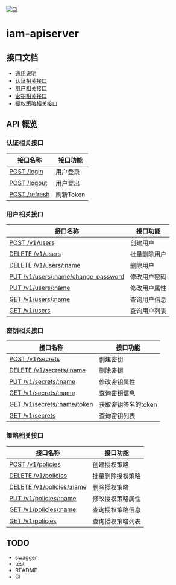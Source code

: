 [![CI](https://github.com/che-kwas/iam-apiserver/actions/workflows/ci.yaml/badge.svg?branch=main)](https://github.com/che-kwas/iam-apiserver/actions/workflows/ci.yaml)

# iam-apiserver

## 接口文档

- [通用说明](./docs/generic.md)
- [认证相关接口](./docs/authentication.md)
- [用户相关接口](./docs/user.md)
- [密钥相关接口](./docs/secret.md)
- [授权策略相关接口](./docs/policy.md)

## API 概览

### 认证相关接口

| 接口名称                                              | 接口功能  |
| ----------------------------------------------------- | --------- |
| [POST /login](./docs/authentication.md#1-用户登录)    | 用户登录  |
| [POST /logout](./docs/authentication.md#2-用户登出)   | 用户登出  |
| [POST /refresh](./docs/authentication.md#2-刷新Token) | 刷新Token |

### 用户相关接口

| 接口名称                                                             | 接口功能     |
| -------------------------------------------------------------------- | ------------ |
| [POST /v1/users](./docs/user.md#1-创建用户)                          | 创建用户     |
| [DELETE /v1/users](./docs/user.md#2-批量删除用户)                    | 批量删除用户 |
| [DELETE /v1/users/:name](./docs/user.md#3-删除用户)                  | 删除用户     |
| [PUT /v1/users/:name/change_password](./docs/user.md#4-修改用户密码) | 修改用户密码 |
| [PUT /v1/users/:name](./docs/user.md#5-修改用户属性)                 | 修改用户属性 |
| [GET /v1/users/:name](./docs/user.md#6-查询用户信息)                 | 查询用户信息 |
| [GET /v1/users](./docs/user.md#7-查询用户列表)                       | 查询用户列表 |

### 密钥相关接口

| 接口名称                                                              | 接口功能            |
| --------------------------------------------------------------------- | ------------------- |
| [POST /v1/secrets](./docs/secret.md#1-创建密钥)                       | 创建密钥            |
| [DELETE /v1/secrets/:name](./docs/secret.md#2-删除密钥)               | 删除密钥            |
| [PUT /v1/secrets/:name](./docs/secret.md#3-修改密钥属性)              | 修改密钥属性        |
| [GET /v1/secrets/:name](./docs/secret.md#4-查询密钥信息)              | 查询密钥信息        |
| [GET /v1/secrets/:name/token](./docs/secret.md#5-获取密钥签名的token) | 获取密钥签名的token |
| [GET /v1/secrets](./docs/secret.md#6-查询密钥列表)                    | 查询密钥列表        |

### 策略相关接口

| 接口名称                                                      | 接口功能         |
| ------------------------------------------------------------- | ---------------- |
| [POST /v1/policies](./docs/policy.md#1-创建授权策略)          | 创建授权策略     |
| [DELETE /v1/policies](./docs/policy.md#2-批量删除授权策略)    | 批量删除授权策略 |
| [DELETE /v1/policies/:name](./docs/policy.md#3-删除授权策略)  | 删除授权策略     |
| [PUT /v1/policies/:name](./docs/policy.md#4-修改授权策略属性) | 修改授权策略属性 |
| [GET /v1/policies/:name](./docs/policy.md#5-查询授权策略信息) | 查询授权策略信息 |
| [GET /v1/policies](./docs/policy.md#6-查询授权策略列表)       | 查询授权策略列表 |

## TODO

- swagger
- test
- README
- CI
